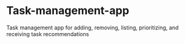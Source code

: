 # Task-management-app
Task management app for adding, removing, listing, prioritizing, and receiving task recommendations 
